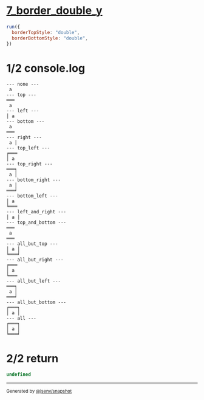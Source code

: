 # [7_border_double_y](../../table_1_cell.test.mjs#L158)

```js
run({
  borderTopStyle: "double",
  borderBottomStyle: "double",
})
```

# 1/2 console.log

```console
--- none ---
 a 
--- top ---
═══
 a 
--- left ---
│ a 
--- bottom ---
 a 
═══
--- right ---
 a │
--- top_left ---
╒═══
│ a 
--- top_right ---
═══╕
 a │
--- bottom_right ---
 a │
═══╛
--- bottom_left ---
│ a 
╘═══
--- left_and_right ---
│ a │
--- top_and_bottom ---
═══
 a 
═══
--- all_but_top ---
│ a │
╘═══╛
--- all_but_right ---
╒═══
│ a 
╘═══
--- all_but_left ---
═══╕
 a │
═══╛
--- all_but_bottom ---
╒═══╕
│ a │
--- all ---
╒═══╕
│ a │
╘═══╛
```

# 2/2 return

```js
undefined
```

---

<sub>
  Generated by <a href="https://github.com/jsenv/core/tree/main/packages/tooling/snapshot">@jsenv/snapshot</a>
</sub>

